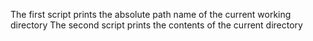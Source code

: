 The first script prints the absolute path name of the current working directory
The second script prints the contents of the current directory
